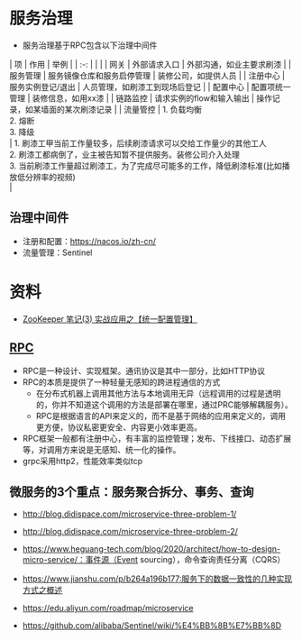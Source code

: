 # 服务治理
* 服务治理基于RPC包含以下治理中间件

| 项 | 作用 | 举例 |
| :-: |  |  |
| 网关 | 外部请求入口 | 外部沟通，如业主要求刷漆 |
| 服务管理 | 服务镜像仓库和服务启停管理 | 装修公司，如提供人员 |
| 注册中心 | 服务实例登记/退出 | 人员管理，如刷漆工到现场后登记 |
| 配置中心 | 配置项统一管理 | 装修信息，如用xx漆 |
| 链路监控 | 请求实例的flow和输入输出 | 操作记录，如某墙面的某次刷漆记录 |
| 流量管控 | 1. 负载均衡<br> 2. 熔断<br> 3. 降级<br> | 1. 刷漆工甲当前工作量较多，后续刷漆请求可以交给工作量少的其他工人<br> 2. 刷漆工都病倒了，业主被告知暂不提供服务。装修公司介入处理<br> 3. 当前刷漆工作量超过刷漆工，为了完成尽可能多的工作，降低刷漆标准(比如播放低分辨率的视频)<br> |

## 治理中间件
* 注册和配置：https://nacos.io/zh-cn/
* 流量管理：Sentinel


# 资料
* [ZooKeeper 笔记(3) 实战应用之【统一配置管理】](https://www.cnblogs.com/yjmyzz/p/4604947.html)
## [RPC](https://www.jianshu.com/p/959030de7f1c)
* RPC是一种设计、实现框架。通讯协议是其中一部分，比如HTTP协议
* RPC的本质是提供了一种轻量无感知的跨进程通信的方式
  * 在分布式机器上调用其他方法与本地调用无异（远程调用的过程是透明的，你并不知道这个调用的方法是部署在哪里，通过PRC能够解耦服务）。
  * RPC是根据语言的API来定义的，而不是基于网络的应用来定义的，调用更方便，协议私密更安全、内容更小效率更高。
* RPC框架一般都有注册中心，有丰富的监控管理；发布、下线接口、动态扩展等，对调用方来说是无感知、统一化的操作。
* grpc采用http2，性能效率类似tcp

## 微服务的3个重点：服务聚合拆分、事务、查询
* http://blog.didispace.com/microservice-three-problem-1/
* http://blog.didispace.com/microservice-three-problem-2/
* https://www.heguang-tech.com/blog/2020/architect/how-to-design-micro-service/：事件源（Event sourcing），命令查询责任分离（CQRS）
* https://www.jianshu.com/p/b264a196b177:服务下的数据一致性的几种实现方式之概述

* https://edu.aliyun.com/roadmap/microservice
* https://github.com/alibaba/Sentinel/wiki/%E4%BB%8B%E7%BB%8D
